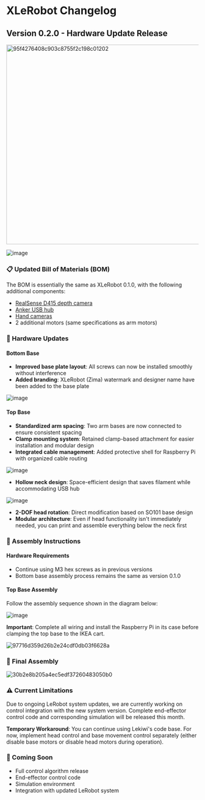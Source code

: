 # XLeRobot Changelog

## Version 0.2.0 - Hardware Update Release

<img width="522" alt="95f4276408c903c8755f2c198c01202" src="https://github.com/user-attachments/assets/d270ee9e-a5cb-4dba-8a71-160fcaab983e" />

![image](https://github.com/user-attachments/assets/d17127c8-9025-4fab-bf48-c53a1c36e826)


### 📋 Updated Bill of Materials (BOM)
The BOM is essentially the same as XLeRobot 0.1.0, with the following additional components:
- [RealSense D415 depth camera](https://a.co/d/hzuPDe6)
- [Anker USB hub](https://a.co/d/6tJW8lN)
- [Hand cameras](https://github.com/TheRobotStudio/SO-ARM100/tree/main/Optional/Wrist_Cam_Mount_32x32_UVC_Module)
- 2 additional motors (same specifications as arm motors)

### 🔧 Hardware Updates

#### Bottom Base
- **Improved base plate layout**: All screws can now be installed smoothly without interference
- **Added branding**: XLeRobot (Zima) watermark and designer name have been added to the base plate

![image](https://github.com/user-attachments/assets/78417d4e-a087-4c61-a1b8-65ba53b8ebad)

#### Top Base
- **Standardized arm spacing**: Two arm bases are now connected to ensure consistent spacing
- **Clamp mounting system**: Retained clamp-based attachment for easier installation and modular design
- **Integrated cable management**: Added protective shell for Raspberry Pi with organized cable routing

![image](https://github.com/user-attachments/assets/df9e1adf-73e7-4822-9224-9934acb8680f)

- **Hollow neck design**: Space-efficient design that saves filament while accommodating USB hub

![image](https://github.com/user-attachments/assets/4f423711-e0b5-47d9-ab6d-3250581bbf31)

- **2-DOF head rotation**: Direct modification based on SO101 base design
- **Modular architecture**: Even if head functionality isn't immediately needed, you can print and assemble everything below the neck first

### 🔨 Assembly Instructions

#### Hardware Requirements
- Continue using M3 hex screws as in previous versions
- Bottom base assembly process remains the same as version 0.1.0

#### Top Base Assembly
Follow the assembly sequence shown in the diagram below:

![image](https://github.com/user-attachments/assets/0b7c76b7-6931-4aa7-8caf-454c33990edc)

**Important**: Complete all wiring and install the Raspberry Pi in its case before clamping the top base to the IKEA cart.

![97716d359d26b2e24cdf0db03f6628a](https://github.com/user-attachments/assets/b0ee286e-bec0-4a70-95ee-2cf108ae4ab6)

### 📸 Final Assembly
![30b2e8b205a4ec5edf37260483050b0](https://github.com/user-attachments/assets/0672fb18-7999-45c1-bd90-b437b5dd2cde)

### ⚠️ Current Limitations
Due to ongoing LeRobot system updates, we are currently working on control integration with the new system version. Complete end-effector control code and corresponding simulation will be released this month.

**Temporary Workaround**: You can continue using Lekiwi's code base. For now, implement head control and base movement control separately (either disable base motors or disable head motors during operation).

### 🚀 Coming Soon
- Full control algorithm release
- End-effector control code
- Simulation environment
- Integration with updated LeRobot system
